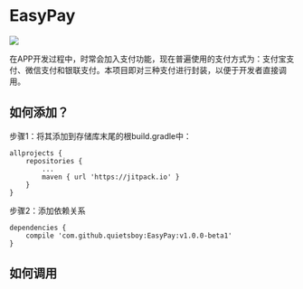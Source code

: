 # EasyPay
[![](https://www.jitpack.io/v/quietsboy/EasyPay.svg)](https://www.jitpack.io/#quietsboy/EasyPay)


在APP开发过程中，时常会加入支付功能，现在普遍使用的支付方式为：支付宝支付、微信支付和银联支付。本项目即对三种支付进行封装，以便于开发者直接调用。

## 如何添加？
步骤1：将其添加到存储库末尾的根build.gradle中：

    allprojects {
		repositories {
			...
			maven { url 'https://jitpack.io' }
		}
	}

 步骤2：添加依赖关系
 

    dependencies {
		compile 'com.github.quietsboy:EasyPay:v1.0.0-beta1'
	}

## 如何调用

